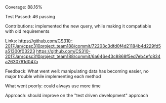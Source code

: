 Coverage: 88.16%

Test Passed: 46 passing

Contributions:
implemented the new query, while making it compatiable with old requirements 

Links:
https://github.com/CS310-2017Jan/cpsc310project_team188/commit/72203c3dfd0f4d21184b4d229fd5a51300f03223
https://github.com/CS310-2017Jan/cpsc310project_team188/commit/6a646e43c8868f5ed7eb4efc834a2630761d047a

Feedback:
What went well:
manipulating data has becoming easier, no major trouble while implementing each method 

What went poorly:
could always use more time

Approach:
should improve on the "test driven development" approach 